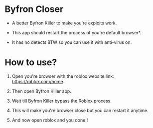 # Byfron Closer

- A better Byfron Killer to make you're exploits work.

- This app should restart the process of you're default browser*.

- It has no detects BTW so you can use it with anti-virus on.

# How to use?

1. Open you're browser with the roblox website link: https://roblox.com/home.

2. Then open Byfron Killer app.

3. Wait till Byfron Killer bypass the Roblox process.

4. This will make you're browser close but you can restart it anytime.

5. And now open roblox and you done!!
